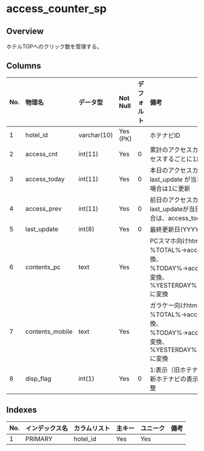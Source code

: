 # access_counter_sp

## Overview

ホテルTOPへのクリック数を管理する。

## Columns

|No.|物理名|データ型|Not Null|デフォルト|備考|
|:--|:--|:--|:--|:--|:--|
|1|hotel_id|varchar(10)|Yes (PK)||ホテナビID|
|2|access_cnt|int(11)|Yes|0|累計のアクセスカウント。アクセスするごとに1加算される|
|3|access_today|int(11)|Yes|0|本日のアクセスカウント。last_update が当日日付と違う場合は1に更新|
|4|access_prev|int(11)|Yes|0|前日のアクセスカウント。last_updateが当日日付と違う場合は、access_todayがセット|
|5|last_update|int(8)|Yes|0|最終更新日(YYYYMMDD) |
|6|contents_pc|text|Yes||PCスマホ向けhtmlコード　%TOTAL%→access_cntに変換、%TODAY%→access_todayに変換、%YESTERDAY%→access_prev に変換|
|7|contents_mobile|text|Yes||ガラケー向けhtmlコード　%TOTAL%→access_cntに変換、%TODAY%→access_todayに変換、%YESTERDAY%→access_prev に変換|
|8|disp_flag|int(1)|Yes|0|1:表示（旧ホテナビのみ適用）　新ホテナビの表示有無はcssで調整|


## Indexes

|No.|インデックス名|カラムリスト|主キー|ユニーク|備考|
|:--|:--|:--|:--|:--|:--|
|1|PRIMARY|hotel_id|Yes|Yes||
